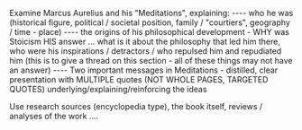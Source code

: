 Examine Marcus Aurelius and his "Meditations", explaining: 
---- who he was (historical figure, political / societal position, family / "courtiers", geography / time - place) 
---- the origins of his philosophical development  - WHY was Stoicism HIS answer ... what is it about the philosophy that led him there, who were his inspirations / detractors / who repulsed him and repudiated him (this is to give a thread on this section - all of these things may not have an answer) 
---- Two important messages in Meditations   - distilled, clear presentation with MULTIPLE quotes (NOT WHOLE PAGES, TARGETED QUOTES) underlying/explaining/reinforcing the ideas 

Use research sources (encyclopedia type), the book itself, reviews / analyses of the work .... 
